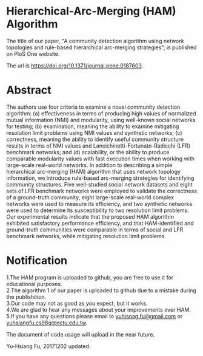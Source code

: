 # Hierarchical-Arc-Merging (HAM) Algorithm
The title of our paper, "A community detection algorithm using network topologies and rule-based hierarchical arc-merging strategies",  is published on PloS One website.<br />

The url is https://doi.org/10.1371/journal.pone.0187603.

# Abstract
The authors use four criteria to examine a novel community detection algorithm: (a) effectiveness in terms of producing high values of normalized mutual information (NMI) and modularity, using well-known social networks for testing; (b) examination, meaning the ability to examine mitigating resolution limit problems using NMI values and synthetic networks; (c) correctness, meaning the ability to identify useful community structure results in terms of NMI values and Lancichinetti-Fortunato-Radicchi (LFR) benchmark networks; and (d) scalability, or the ability to produce comparable modularity values with fast execution times when working with large-scale real-world networks. In addition to describing a simple hierarchical arc-merging (HAM) algorithm that uses network topology information, we introduce rule-based arc-merging strategies for identifying community structures. Five well-studied social network datasets and eight sets of LFR benchmark networks were employed to validate the correctness of a ground-truth community, eight large-scale real-world complex networks were used to measure its efficiency, and two synthetic networks were used to determine its susceptibility to two resolution limit problems. Our experimental results indicate that the proposed HAM algorithm exhibited satisfactory performance efficiency, and that HAM-identified and ground-truth communities were comparable in terms of social and LFR benchmark networks, while mitigating resolution limit problems.

# Notification
1.The HAM program is uploaded to github, you are free to use it for educational purposes.<br />
2.The algorithm 1 of our paper is uploaded to github due to a mistake during the publishition.<br />
3.Our code may not as good as you expect, but it works.<br />
4.We are glad to hear any messages about your improvements over HAM.<br />
5.If you have any questions please email to yuhisnag.fu@gmail.com or yuhsiangfu.cs98g@nctu.edu.tw.<br />

The document of code usage will upload in the near future.<br />

Yu-Hsiang Fu, 20171202 updated.
